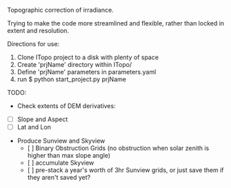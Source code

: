 Topographic correction of irradiance.

Trying to make the code more streamlined and flexible, rather than locked 
in extent and resolution.

Directions for use:
1. Clone ITopo project to a disk with plenty of space
2. Create 'prjName' directory within ITopo/
3. Define 'prjName' parameters in parameters.yaml
4. run $ python start_project.py prjName

TODO:
* Check extents of DEM derivatives:
 - [ ] Slope and Aspect 
 - [ ] Lat and Lon
* Produce Sunview and Skyview 
  + [ ]  Binary Obstruction Grids (no obstruction when solar zenith is higher than max slope angle)
  + [ ]  accumulate Skyview
  + [ ]  pre-stack a year's worth of 3hr Sunview grids, or just save them if they aren't saved yet?